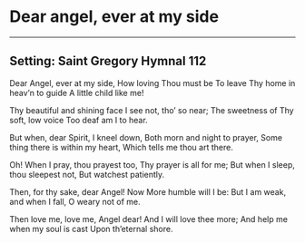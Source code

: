 # Dear angel, ever at my side

***

## Setting: Saint Gregory Hymnal 112

Dear Angel, ever at my side,
How loving Thou must be
To leave Thy home in heav’n to guide
A little child like me!

Thy beautiful and shining face
I see not, tho’ so near;
The sweetness of Thy soft, low voice
Too deaf am I to hear.

But when, dear Spirit, I kneel down,
Both morn and night to prayer,
Some thing there is within my heart,
Which tells me thou art there.

Oh! When I pray, thou prayest too,
Thy prayer is all for me;
But when I sleep, thou sleepest not,
But watchest patiently.

Then, for thy sake, dear Angel! Now
More humble will I be:
But I am weak, and when I fall,
O weary not of me.

Then love me, love me, Angel dear! 
And I will love thee more;
And help me when my soul is cast
Upon th’eternal shore.